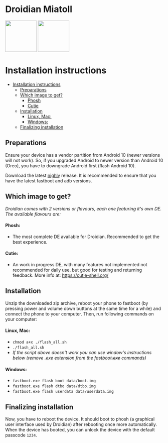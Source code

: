 Droidian Miatoll
========

<p float="left">
<img src="https://github.com/cutie-shell/cutie-shell-qt5/raw/bookworm/cutie.png" width="100px">
<img src="https://avatars.githubusercontent.com/u/69109445?s=200&v=4" width="100px">
</p>

# Installation instructions

- [Installation instructions](#installation-instructions)
  - [Preparations](#preparations)
  - [Which image to get?](#which-image-to-get)
       - [Phosh](#phosh)
       - [Cutie](#cutie)
  - [Installation](#installation)
      - [Linux, Mac:](#linux-mac)
      - [Windows:](#windows)
  - [Finalizing installation](#finalizing-installation)

## Preparations

Ensure your device has a vendor partition from Android 10 (newer versions will not work). So, if you upgraded Android to newer version than Android 10 (Oreo), you have to downgrade Android first (flash Android 10).


Download the latest [nighly](https://github.com/miatoll-linux/droidian/releases/tag/nightly) release. It is recommended to ensure that you have the latest fastboot and adb versions.

## Which image to get?
_Droidian comes with 2 versions or flavours, each one featuring it's own DE. The available flavours are:_
#### Phosh:
* The most complete DE available for Droidian. Recommended to get the best experience.
#### Cutie:
*  An work in progress DE, with many features not implemented not recommended for daily use, but good for testing and returning feedback. More info at: https://cutie-shell.org/

## Installation

Unzip the downloaded zip archive, reboot your phone to fastboot (by pressing power and volume down buttons at the same time for a while) and connect the phone to your computer. Then, run following commands on your computer:

#### Linux, Mac:
* `chmod a+x ./flash_all.sh`
* `./flash_all.sh`
* _If the script above doesn't work you can use window's instructions below (remove .exe extension from the fastboot~~.exe~~ commands)_
#### Windows:

* `fastboot.exe flash boot data/boot.img`
* `fastboot.exe flash dtbo data/dtbo.img`
* `fastboot.exe flash userdata data/userdata.img`

## Finalizing installation

Now, you have to reboot the device. It should boot to phosh (a graphical user interface used by Droidian) after rebooting once more automatically. When the device has booted, you can unlock the device with the default passcode `1234`.
